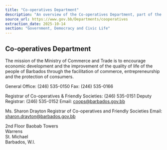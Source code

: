 ```yaml
---
title: "Co-operatives Department"
description: "An overview of the Co-operatives Department, part of the Ministry of Commerce and Trade, including contact information and location."
source_url: https://www.gov.bb/Departments/cooperatives
extraction_date: 2025-10-14
section: "Government, Democracy and Civic Life"
---
```


## Co-operatives Department

The mission of the Ministry of Commerce and Trade is to encourage economic development and the improvement of the quality of life of the people of Barbados through the facilitation of commerce, entrepreneurship and the protection of consumers.

General Office: (246) 535-0150
Fax: (246) 535-0166

Registrar of Co-operatives & Friendly Societies: (246) 535-0151
Deputy Registrar: (246) 535-0152
Email: [coops@barbados.gov.bb](mailto:coops@barbados.gov.bb)

Ms. Sharon Drayton
Registrar of Co-operatives and Friendly Societies
Email: [sharon.drayton@barbados.gov.bb](mailto:sharon.drayton@barbados.gov.bb)

2nd Floor Baobab Towers  
Warrens  
St. Michael  
Barbados, W.I.
```